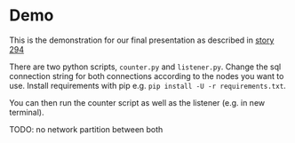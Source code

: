 # Demo 

This is the demonstration for our final presentation as described in [story
294](https://app.clubhouse.io/thinkdeep/story/294/create-a-scenario-story-for-the-final-demonstration-that-includes-the-use-of-the-database-in-an-easy-and-understandable-way)

There are two python scripts, `counter.py` and `listener.py`. Change the sql connection string
for both connections according to the nodes you want to use. Install requirements with pip e.g.
`pip install -U -r requirements.txt`.

You can then run the counter script as well as the listener (e.g. in new terminal).

TODO: no network partition between both 
